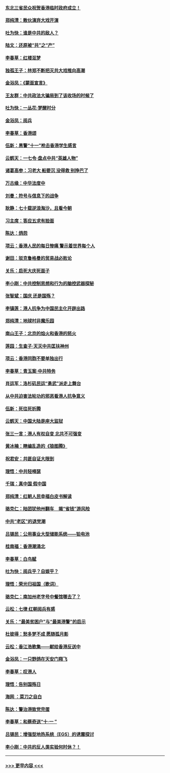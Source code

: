 #### [东北三省民众祝贺香港临时政府成立！](../pages/nsc993/n11571215.md?t=10061044) 
#### [郑纯清：散伙演弃大戏开演](../pages/nsc993/n11570826.md?t=10061044) 
#### [吐为快：谁是中共的敌人？](../pages/nsc993/n11570817.md?t=10061044) 
#### [陆文：还原被“共”之“产”](../pages/nsc993/n11570798.md?t=10061044) 
#### [李春草：红楼沤梦](../pages/nsc993/n11569673.md?t=10061044) 
#### [独孤王子：林郑不断把灭共大戏推向高潮](../pages/nsc993/n11569381.md?t=10061044) 
#### [金浴凤：《蒙面宣言》](../pages/nsc993/n11569368.md?t=10061044) 
#### [王友群：中共政法大骗局到了该收场的时候了](../pages/nsc993/n11568940.md?t=10061044) 
#### [吐为快：一丛花‧梦醒时分](../pages/nsc993/n11567491.md?t=10061044) 
#### [金浴凤：阅兵](../pages/nsc993/n11567454.md?t=10061044) 
#### [李春草：香港颂](../pages/nsc993/n11567444.md?t=10061044) 
#### [伍新：黑警“十一”枪击香港学生感言](../pages/nsc993/n11567426.md?t=10061044) 
#### [云鹤天：一七令‧盘点中共“英雄人物”](../pages/nsc993/n11567091.md?t=10061044) 
#### [诸葛高参：习老大 船要沉 没得救 别挣巴了](../pages/nsc993/n11566976.md?t=10061044) 
#### [万古缘：中华法度中](../pages/nsc993/n11566726.md?t=10061044) 
#### [刘曼：符号与信息下的战争](../pages/nsc993/n11564655.md?t=10061044) 
#### [耿静：七十载逆浪淘沙，且看今朝](../pages/nsc993/n11564520.md?t=10061044) 
#### [习主席：答应五求有脸面](../pages/nsc993/n11563953.md?t=10061044) 
#### [陈达：鸽怨](../pages/nsc993/n11561879.md?t=10061044) 
#### [项云：香港人民的每日惨痛  警示着世界每个人](../pages/nsc993/n11559273.md?t=10061044) 
#### [谢田：驳克鲁格曼的贸易战必败论](../pages/nsc993/n11555840.md?t=10061044) 
#### [关乐：启死大庆死面子](../pages/nsc993/n11556823.md?t=10061044) 
#### [李小刚：中共控制思想和行为的脑控武器探秘](../pages/nsc993/n11556776.md?t=10061044) 
#### [张智斌：国庆  还是国殇？](../pages/nsc993/n11556617.md?t=10061044) 
#### [李镇莲：港人抗争为中国民主化开辟出路](../pages/nsc993/n11556570.md?t=10061044) 
#### [郑纯清：地球村非魔乐园](../pages/nsc993/n11555415.md?t=10061044) 
#### [南山王子：北京的焰火和香港的怒火](../pages/nsc993/n11555318.md?t=10061044) 
#### [莲园：生查子·天灭中共匡扶神州](../pages/nsc993/n11555302.md?t=10061044) 
#### [项云：香港同胞不要单独出行](../pages/nsc993/n11555276.md?t=10061044) 
#### [李春草：青玉案‧中共特务](../pages/nsc993/n11552356.md?t=10061044) 
#### [肖运军：洛杉矶民运“勇武”派走上舞台](../pages/nsc993/n11551595.md?t=10061044) 
#### [从中共迫害法轮功的邪恶看港人抗争意义](../pages/nsc993/n11540858.md?t=10061044) 
#### [伍新：死往死折腾](../pages/nsc993/n11550174.md?t=10061044) 
#### [云鹤天：中国大陆是座大监狱](../pages/nsc993/n11550155.md?t=10061044) 
#### [张三一言：港人有权自变 北共不可强变](../pages/nsc993/n11550132.md?t=10061044) 
#### [黄冰楠：瞎编乱造的《狼图腾》](../pages/nsc993/n11550082.md?t=10061044) 
#### [祝君安：共匪自证大限到](../pages/nsc993/n11550041.md?t=10061044) 
#### [理悟：中共轻嘚瑟](../pages/nsc993/n11547978.md?t=10061044) 
#### [千瑞：真中国 假中国](../pages/nsc993/n11547865.md?t=10061044) 
#### [郑纯清：红朝人民幸福白皮书解读](../pages/nsc993/n11547499.md?t=10061044) 
#### [骆克仁：陆团犹他州翻车　揭“省钱”游风险](../pages/nsc993/n11546977.md?t=10061044) 
#### [中共“老区”的退党潮](../pages/nsc993/n11545995.md?t=10061044) 
#### [吕锡民：公用事业大型储能系统——铅电池](../pages/nsc993/n11545701.md?t=10061044) 
#### [桂南福：香港潮涌北](../pages/nsc993/n11545682.md?t=10061044) 
#### [李春草：白鸟赋](../pages/nsc993/n11545663.md?t=10061044) 
#### [吐为快：阅兵乎？自娱乎？](../pages/nsc993/n11545625.md?t=10061044) 
#### [理悟：荣光归祖国（歌词）](../pages/nsc993/n11545616.md?t=10061044) 
#### [骆克仁：南加州老字号中餐馆哪去了？](../pages/nsc993/n11545120.md?t=10061044) 
#### [云松：七律 红朝阅兵有感](../pages/nsc993/n11542394.md?t=10061044) 
#### [关乐：“最美贫困户”与“最美港警”的启示](../pages/nsc993/n11542252.md?t=10061044) 
#### [杜彼得：愁多梦不成 愿随孤月影](../pages/nsc993/n11540296.md?t=10061044) 
#### [云松：香江浩歌集——献给香港反送中](../pages/nsc993/n11540149.md?t=10061044) 
#### [金浴凤：一只野鸽在天安门翔飞](../pages/nsc993/n11540280.md?t=10061044) 
#### [李春草：叹港人](../pages/nsc993/n11540119.md?t=10061044) 
#### [理悟：告别国殇日](../pages/nsc993/n11539610.md?t=10061044) 
#### [海网 ：菜刀之自白](../pages/nsc993/n11539597.md?t=10061044) 
#### [陈达：警治港致党完蛋](../pages/nsc993/n11538127.md?t=10061044) 
#### [李春草：和蔡奇送“十·一 ”](../pages/nsc993/n11537810.md?t=10061044) 
#### [吕锡民：增强型地热系统（EGS）的诱震探讨](../pages/nsc993/n11537765.md?t=10061044) 
#### [李小刚：中共的反人类实验何时休？！](../pages/nsc993/n11537669.md?t=10061044) 

----
#### [ >>> 更早内容 <<< ](../indexes/nsc993-earlier.md)
